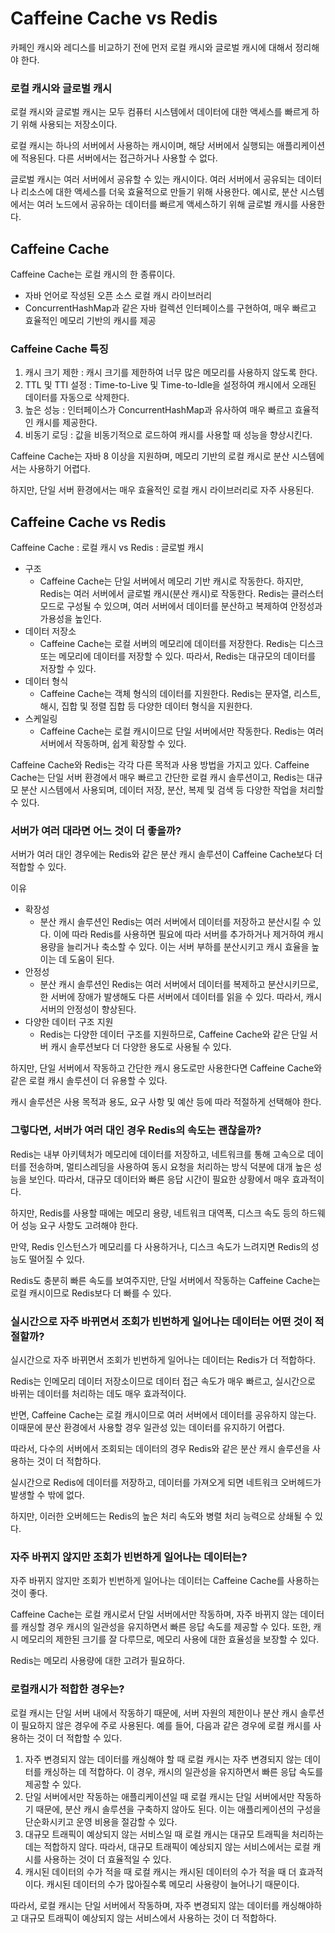 # Caffeine Cache vs Redis

카페인 캐시와 레디스를 비교하기 전에 먼저 로컬 캐시와 글로벌 캐시에 대해서 정리해야 한다.

### 로컬 캐시와 글로벌 캐시

로컬 캐시와 글로벌 캐시는 모두 컴퓨터 시스템에서 데이터에 대한 액세스를 빠르게 하기 위해 사용되는 저장소이다.

로컬 캐시는 하나의 서버에서 사용하는 캐시이며, 해당 서버에서 실행되는 애플리케이션에 적용된다.
다른 서버에서는 접근하거나 사용할 수 없다.

글로벌 캐시는 여러 서버에서 공유할 수 있는 캐시이다.
여러 서버에서 공유되는 데이터나 리소스에 대한 액세스를 더욱 효율적으로 만들기 위해 사용한다.
예시로, 분산 시스템에서는 여러 노드에서 공유하는 데이터를 빠르게 액세스하기 위해 글로벌 캐시를 사용한다.

## Caffeine Cache

Caffeine Cache는 로컬 캐시의 한 종류이다.

- 자바 언어로 작성된 오픈 소스 로컬 캐시 라이브러리
- ConcurrentHashMap과 같은 자바 컬렉션 인터페이스를 구현하여, 매우 빠르고 효율적인 메모리 기반의 캐시를 제공

### Caffeine Cache 특징

1. 캐시 크기 제한 : 캐시 크기를 제한하여 너무 많은 메모리를 사용하지 않도록 한다.
2. TTL 및 TTI 설정 : Time-to-Live 및 Time-to-Idle을 설정하여 캐시에서 오래된 데이터를 자동으로 삭제한다.
3. 높은 성능 : 인터페이스가 ConcurrentHashMap과 유사하여 매우 빠르고 효율적인 캐시를 제공한다.
4. 비동기 로딩 : 값을 비동기적으로 로드하여 캐시를 사용할 때 성능을 향상시킨다.

Caffeine Cache는 자바 8 이상을 지원하며, 메모리 기반의 로컬 캐시로 분산 시스템에서는 사용하기 어렵다.

하지만, 단일 서버 환경에서는 매우 효율적인 로컬 캐시 라이브러리로 자주 사용된다.

## Caffeine Cache vs Redis

Caffeine Cache : 로컬 캐시 vs Redis : 글로벌 캐시

- 구조
  - Caffeine Cache는 단일 서버에서 메모리 기반 캐시로 작동한다.
    하지만, Redis는 여러 서버에서 글로벌 캐시(분산 캐시)로 작동한다.
    Redis는 클러스터 모드로 구성될 수 있으며, 여러 서버에서 데이터를 분산하고 복제하여 안정성과 가용성을 높인다.
- 데이터 저장소
  - Caffeine Cache는 로컬 서버의 메모리에 데이터를 저장한다.
    Redis는 디스크 또는 메모리에 데이터를 저장할 수 있다.
    따라서, Redis는 대규모의 데이터를 저장할 수 있다.
- 데이터 형식
  - Caffeine Cache는 객체 형식의 데이터를 지원한다.
    Redis는 문자열, 리스트, 해시, 집합 및 정렬 집합 등 다양한 데이터 형식을 지원한다.
- 스케일링
  - Caffeine Cache는 로컬 캐시이므로 단일 서버에서만 작동한다.
    Redis는 여러 서버에서 작동하며, 쉽게 확장할 수 있다.

Caffeine Cache와 Redis는 각각 다른 목적과 사용 방법을 가지고 있다.
Caffeine Cache는 단일 서버 환경에서 매우 빠르고 간단한 로컬 캐시 솔루션이고, Redis는 대규모 분산 시스템에서 사용되며, 데이터 저장, 분산, 복제 및 검색 등 다양한 작업을 처리할 수 있다.

### 서버가 여러 대라면 어느 것이 더 좋을까?

서버가 여러 대인 경우에는 Redis와 같은 분산 캐시 솔루션이 Caffeine Cache보다 더 적합할 수 있다.

이유

- 확장성
  - 분산 캐시 솔루션인 Redis는 여러 서버에서 데이터를 저장하고 분산시킬 수 있다.
    이에 따라 Redis를 사용하면 필요에 따라 서버를 추가하거나 제거하여 캐시 용량을 늘리거나 축소할 수 있다.
    이는 서버 부하를 분산시키고 캐시 효율을 높이는 데 도움이 된다.
- 안정성
  - 분산 캐시 솔루션인 Redis는 여러 서버에서 데이터를 복제하고 분산시키므로, 한 서버에 장애가 발생해도 다른 서버에서 데이터를 읽을 수 있다.
    따라서, 캐시 서버의 안정성이 향상된다.
- 다양한 데이터 구조 지원
  - Redis는 다양한 데이터 구조를 지원하므로, Caffeine Cache와 같은 단일 서버 캐시 솔루션보다 더 다양한 용도로 사용될 수 있다.

하지만, 단일 서버에서 작동하고 간단한 캐시 용도로만 사용한다면 Caffeine Cache와 같은 로컬 캐시 솔루션이 더 유용할 수 있다.

캐시 솔루션은 사용 목적과 용도, 요구 사항 및 예산 등에 따라 적절하게 선택해야 한다.

### 그렇다면, 서버가 여러 대인 경우 Redis의 속도는 괜찮을까?

Redis는 내부 아키텍처가 메모리에 데이터를 저장하고, 네트워크를 통해 고속으로 데이터를 전송하며, 멀티스레딩을 사용하여 동시 요청을 처리하는 방식 덕분에 대개 높은 성능을 보인다.
따라서, 대규모 데이터와 빠른 응답 시간이 필요한 상황에서 매우 효과적이다.

하지만, Redis를 사용할 때에는 메모리 용량, 네트워크 대역폭, 디스크 속도 등의 하드웨어 성능 요구 사항도 고려해야 한다.

만약, Redis 인스턴스가 메모리를 다 사용하거나, 디스크 속도가 느려지면 Redis의 성능도 떨어질 수 있다.

Redis도 충분히 빠른 속도를 보여주지만, 단일 서버에서 작동하는 Caffeine Cache는 로컬 캐시이므로 Redis보다 더 빠를 수 있다.

### 실시간으로 자주 바뀌면서 조회가 빈번하게 일어나는 데이터는 어떤 것이 적절할까?

실시간으로 자주 바뀌면서 조회가 빈번하게 일어나는 데이터는 Redis가 더 적합하다.

Redis는 인메모리 데이터 저장소이므로 데이터 접근 속도가 매우 빠르고, 실시간으로 바뀌는 데이터를 처리하는 데도 매우 효과적이다.

반면, Caffeine Cache는 로컬 캐시이므로 여러 서버에서 데이터를 공유하지 않는다.
이때문에 분산 환경에서 사용할 경우 일관성 있는 데이터를 유지하기 어렵다.

따라서, 다수의 서버에서 조회되는 데이터의 경우 Redis와 같은 분산 캐시 솔루션을 사용하는 것이 더 적합하다.

실시간으로 Redis에 데이터를 저장하고, 데이터를 가져오게 되면 네트워크 오버헤드가 발생할 수 밖에 없다.

하지만, 이러한 오버헤드는 Redis의 높은 처리 속도와 병렬 처리 능력으로 상쇄될 수 있다.

### 자주 바뀌지 않지만 조회가 빈번하게 일어나는 데이터는?

자주 바뀌지 않지만 조회가 빈번하게 일어나는 데이터는 Caffeine Cache를 사용하는 것이 좋다.

Caffeine Cache는 로컬 캐시로서 단일 서버에서만 작동하며, 자주 바뀌지 않는 데이터를 캐싱할 경우 캐시의 일관성을 유지하면서 빠른 응답 속도를 제공할 수 있다.
또한, 캐시 메모리의 제한된 크기를 잘 다루므로, 메모리 사용에 대한 효율성을 보장할 수 있다.

Redis는 메모리 사용량에 대한 고려가 필요하다.

### 로컬캐시가 적합한 경우는?

로컬 캐시는 단일 서버 내에서 작동하기 때문에, 서버 자원의 제한이나 분산 캐시 솔루션이 필요하지 않은 경우에 주로 사용된다. 예를 들어, 다음과 같은 경우에 로컬 캐시를 사용하는 것이 더 적합할 수 있다.

1. 자주 변경되지 않는 데이터를 캐싱해야 할 때
   로컬 캐시는 자주 변경되지 않는 데이터를 캐싱하는 데 적합하다. 이 경우, 캐시의 일관성을 유지하면서 빠른 응답 속도를 제공할 수 있다.
2. 단일 서버에서만 작동하는 애플리케이션일 때
   로컬 캐시는 단일 서버에서만 작동하기 때문에, 분산 캐시 솔루션을 구축하지 않아도 된다. 이는 애플리케이션의 구성을 단순화시키고 운영 비용을 절감할 수 있다.
3. 대규모 트래픽이 예상되지 않는 서비스일 때
   로컬 캐시는 대규모 트래픽을 처리하는 데는 적합하지 않다. 따라서, 대규모 트래픽이 예상되지 않는 서비스에서는 로컬 캐시를 사용하는 것이 더 효율적일 수 있다.
4. 캐시된 데이터의 수가 적을 때
   로컬 캐시는 캐시된 데이터의 수가 적을 때 더 효과적이다. 캐시된 데이터의 수가 많아질수록 메모리 사용량이 늘어나기 때문이다.

따라서, 로컬 캐시는 단일 서버에서 작동하며, 자주 변경되지 않는 데이터를 캐싱해야하고 대규모 트래픽이 예상되지 않는 서비스에서 사용하는 것이 더 적합하다.
